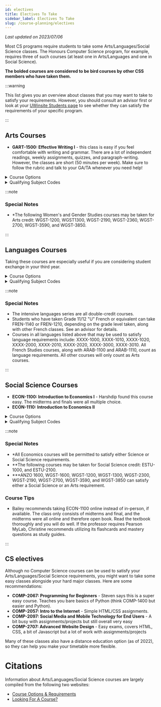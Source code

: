 ```yaml
---
id: electives
title: Electives To Take
sidebar_label: Electives To Take
slug: /course-planning/electives
---
```


_Last updated on 2023/07/06_

Most CS programs require students to take some Arts/Languages/Social Science classes. The Honours Computer Science program, for example, requires three of such courses (at least one in Arts/Languages and one in Social Science).

**The bolded courses are considered to be bird courses by other CSS members who have taken them.**

:::warning

This list gives you an overview about classes that you may want to take to satisfy your requirements. However, you should consult an advisor first or look at your [UWinsite Students page](/wiki/resources/guides/uwinsite-guide#academic-progress) to see whether they can satisfy the requirements of your specific program.

:::

## Arts Courses

-   **GART-1500: Effective Writing I** - this class is easy if you feel comfortable with writing and grammar. There are a lot of independent readings, weekly assignments, quizzes, and paragraph-writing. However, the classes are short (50 minutes per week). Make sure to follow the rubric and talk to your GA/TA whenever you need help!

<details>
<summary>Course Options</summary>

-   ARAB-2610: Introduction to Arabic Culture
-   ASIA-2620: Special Topics: Chinese Culture
-   DRAM-1000: Introduction to Theatre and Performance Studies
-   DRAM-1300: Theatre History
-   ENGL-1001: Composition
-   FILM-1001: Film Studies I
-   FILM-1100: Film Production I
-   FILM-1110: Film Production II
-   GART-1210: Introduction to Indigenous Issues
-   GART-2040: Health Care Ethics: Life-Span
-   GART-2090: Ethics in the Professions
-   GREK-1100: Introduction to Ancient Greek
-   GRST-1100: Introduction to Greek Civilization
-   GRST-2000: Topics in Classical Culture
-   GRST-2210: Latin Prose
-   INCS-1370: Introduction to German, Italian and Spanish Literature
-   INCS-2020: Culture & Ideas
-   INCS-2200: Language, Linguistics and Society
-   JWST-2350: To Auschwitz & Beyond
-   MACS-1500: Contemporary Visual Culture
-   PHIL-1100: Introduction to Western Philosophy
-   PHIL-1120: Philosophy and Human Nature
-   PHIL-1290: Contemporary Moral Issues
-   PHIL-1600: Reasoning Skills

</details>

<details>
<summary>Qualifying Subject Codes</summary>

Courses with these subjects in their course codes are generally permitted to satisfy Arts requirements.

-   Anthrozoology (ANZO)
-   Art History (MACS)
-   Greek and Roman Studies (GRST, GRHS, GREK)
-   Dramatic Art (DRAM)
-   English and Creative Writing (ENGL)
-   Film Studies (FILM)
-   General Courses, Faculty of Arts, Humanities and Social Sciences (GART)
-   Intercultural Studies (INCS)
-   Music-Academic Studies (MUSC)
-   Music-Performance Studies (MUSP)
-   Philosophy (PHIL)
-   Visual Arts (VSAR, CNMA)
-   Women's and Gender Studies\* (WGST)

</details>

:::note

### Special Notes

-   \*The following Women's and Gender Studies courses may be taken for Arts credit: WGST-1200, WGST1300, WGST-2190, WGST-2360, WGST-2700, WGST-3590, and WGST-3850.

:::

## Languages Courses

Taking these courses are especially useful if you are considering student exchange in your third year.

<details>
<summary>Course Options</summary>

-   GRMN 1020: Intensive German for Beginners
-   GRMN 2020: Intensive Intermediate German
-   ITLN 1020: Intensive Italian for Beginners
-   ITLN 2020: Intensive Intermediate Italian
-   LATN 1200: Introductory Latin I
-   SPAN 1020: Intensive Spanish for Beginners
-   SPAN 2020: Intensive Intermediate Spanish

</details>

<details>
<summary>Qualifying Subject Codes</summary>

Courses with these subjects in their course codes are generally permitted to satisfy Languages requirements.

-   Arabic (ARAB)
-   French (FREN)
-   German (GRMN)
-   Ancient Greek (GREK)
-   Italian (ITLN)
-   Latin (LATN)
-   Spanish (SPAN)
-   Hebrew (JWST)

</details>

:::note

### Special Notes

-   The intensive languages series are all double-credit courses.
-   Students who have taken Grade 11/12 "U" French or equivalent can take FREN-1140 or FREN-1210, depending on the grade level taken, along with other French classes. See an advisor for details.
-   Courses in all languages listed above that may be used to satisfy language requirements include: XXXX-1000, XXXX-1010, XXXX-1020, XXXX-2000, XXXX-2010, XXXX-2020, XXXX-3000, XXXX-3010. All French Studies courses, along with ARAB-1100 and ARAB-1110, count as language requirements. All other courses will only count as Arts courses.

:::

## Social Science Courses

-   **ECON-1100: Introduction to Economics I** - Harshdip found this course easy. The midterms and finals were all multiple choice.
-   **ECON-1110: Introduction to Economics II**

<details>
  <summary>Course Options</summary>

-   CMAF-1010: Introduction to Media and Society
-   HIST-1030: Past to Present: Understanding History
-   HIST-1130: Europe Encounters the World: Facing Islam, 8th-15th Century
-   HIST-1230: The World in the 20th Century 1914-1945
-   HIST-2430: Canada from Early European Contacts to the Origins of Confederation, 1600-1867
-   HIST-2460: Aboriginal Peoples in Canadian History: Beginning to Mid-Nineteenth Century
-   POLS-1000: Introduction to Canadian Government and Politics
-   POLS-1300: Comparative Politics in a Changing World
-   POLS-1600: Introduction to International Relations
-   POLS-2120: Environmental Policy and Politics
-   POLS-2300: Space, Place, and Scale: Foundations of Human Geography
-   PSYC-1070: Positive Psychology
-   PSYC-1150: Introduction to Psychology as a Behavioural Science
-   PSYC-1160: Introduction to Psychology as a Social Science
-   SACR-1100: Foundations of Social Life
-   SACR-1110: Introduction to Family and Social Relations
-   SJST/DISB-1000: Social Justice in Action
-   SJST-1400: Queer Activism (also offered as WGST 1400)
-   SOSC-1210: Introduction to Indigenous Issues
-   SWRK-1170: Meeting Human Needs through Social Welfare
-   WGST-1000: Women in Canadian Society
-   WORK-1000: Labour and Social Movements in Canadian Society

</details>

<details>
<summary>Qualifying Subject Codes</summary>

Courses with these subjects in their course codes are generally permitted to satisfy Social Science requirements.

-   Anthropology (SACR)
-   Anthrozoology (ANZO)
-   Communication, Media and Film (CMAF, CNMA)
-   Diaspora Studies (DIAS)
-   Disability Studies (DISB)
-   Economics (ECON)\*
-   General Courses, Faculty of Arts, Humanities and Social Sciences (SOSC)\*\*
-   Human Geography (HUGR)
-   History (HIST)
-   Interdisciplinary Arts and Science courses (ARSC)
-   Labour Studies (WORK)
-   Political Science (POLS)
-   Psychology (PSYC)
-   Social Justice (SJST)
-   Social Work (SWRK)
-   Sociology (SACR)
-   Women's and Gender Studies (WGST)\*\*\*
-   Work and Employment Issues (WORK)

</details>

:::note

### Special Notes

-   \*All Economics courses will be permitted to satisfy either Science or Social Science requirements.
-   \*\*The following courses may be taken for Social Science credit: ESTU-1000, and ESTU-2100.
-   \*\*\*ANZO 1600, WGST-1600, WGST-1200, WGST-1300, WGST-2300, WGST-2190, WGST-2700, WGST-3590, and WGST-3850 can satisfy either a Social Science or an Arts requirement.

### Course Tips

-   Bailey recommends taking ECON-1100 online instead of in-person, if available. The class only consists of midterms and final, and the midterms were all online and therefore open book. Read the textbook thoroughly and you will do well. If the professor requires Pearson MyLab, Christine recommends utilizing its flashcards and mastery questions as study guides.

:::

## CS electives

Although no Computer Science courses can be used to satisfy your Arts/Languages/Social Science requirements, you might want to take some easy classes alongside your hard major classes. Here are some recommendations:

-   **COMP-2067: Programming for Beginners** - Steven says this is a super easy course. Teaches you bare basics of Python (think COMP-1400 but easier and Python).
-   **COMP-2057: Intro to the Internet** - Simple HTML/CSS assignments.
-   **COMP-2097: Social Media and Mobile Technology for End Users** - A bit busy with assignments/projects but still overall very easy
-   **COMP-2707: Advanced Website Design** - Easy exams, covers HTML, CSS, a bit of Javascript but a lot of work with assignments/projects

Many of these classes also have a distance education option (as of 2022), so they can help you make your timetable more flexible.

# Citations

Information about Arts/Languages/Social Science courses are largely compiled from the following two websites:

-   [Course Options & Requirements](https://future.uwindsor.ca/course-options-requirements)
-   [Looking For A Course?](https://future.uwindsor.ca/looking-for-a-course?elqTrackId=f969161247d04d85b6d44d38be9809c9&elq=00000000000000000000000000000000&elqaid=596&elqat=2&elqCampaignId=)
